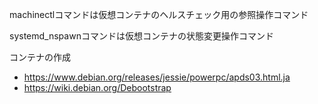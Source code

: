 machinectlコマンドは仮想コンテナのヘルスチェック用の参照操作コマンド

systemd_nspawnコマンドは仮想コンテナの状態変更操作コマンド

コンテナの作成
  - https://www.debian.org/releases/jessie/powerpc/apds03.html.ja
  - https://wiki.debian.org/Debootstrap

